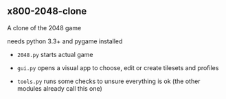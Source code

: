 ## x800-2048-clone

A clone of the 2048 game

needs python 3.3+ and pygame installed

- `2048.py` starts actual game

- `gui.py` opens a visual app to choose, edit or create tilesets and profiles

- `tools.py` runs some checks to unsure everything is ok (the other modules already call this one)
